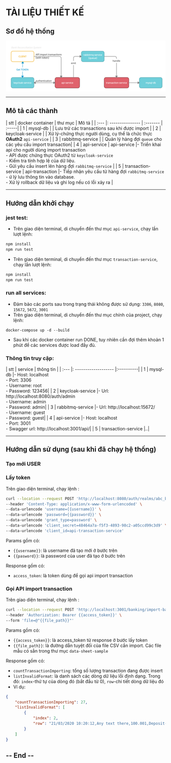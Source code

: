 # TÀI LIỆU THIẾT KẾ

## Sơ đồ hệ thống
![Sơ đồ hệ thống](./brs-flow.jpg)

---

## Mô tả các thành 

|  stt | docker container |  thư mục | Mô tả |
| :--- |: --------------- | :------- | :-----|
| 1  |  mysql-db  |  | Lưu trử các transactions sau khi được import  |
| 2  |  keycloak-service | |  Xử lý-chứng thực người dùng, cụ thể là chức thực **OAuth2**  `api-service` |
| 3  |  rabbitmq-service | | Quản lý hàng đợi `queue` cho các yêu cầu import transaction|
| 4  |  api-service | api-service |- Triển khai api cho người dùng import transaction <br/>- API được chứng thực OAuth2 từ `keycloak-service` <br/>- Kiểm tra tính hợp lệ của dữ liệu. <br/>- Gửi yêu cầu insert lên hàng đợi `rabbitmq-service` |
| 5  |  transaction-service | api-transaction |- Tiếp nhận yêu cầu từ hàng đợi `rabbitmq-service` <br/>- ử lý lưu thông tin vào database.<br/>- Xử lý rollback dữ liệu và ghi log nếu có lỗi xảy ra |

---

## Hướng dẫn khởi chạy

### jest test:
- Trên giao diện terminal, di chuyển đến thư mục `api-service`, chạy lần lượt lệnh:
```bash
npm install
npm run test
```

- Trên giao diện terminal, di chuyển đến thư mục `transaction-service`, chạy lần lượt lệnh:
```bash
npm install
npm run test
```

### run all services:

- Đảm bảo các ports sau trong trạng thái không được sử dụng: `3306`, `8080`, `15672`, `5672`, `3001`
- Trên giao diện terminal, di chuyển đến thư mục chính của project, chạy lệnh:
```docker
docker-compose up -d --build
```
- Sau khi các docker container run DONE, tuy nhiên cần đợi thêm khoản 1 phút để các services được load đầy đủ.

### Thông tin truy cập:
|  stt | service              | thông tin |
| :--- |: ------------------- |:----------|
| 1    |  mysql-db            |- Host: localhost <br/>- Port: 3306 <br/> - Username: root <br/>- Password: 123456|
| 2    |  keycloak-service    |- Url: http://localhost:8080/auth/admin <br/> - Username: admin <br/>- Password: admin|
| 3    |  rabbitmq-service    |- Url: http://localhost:15672/ <br/> - Username: guest <br/>- Password: guest|
| 4    |  api-service         |- Host: localhost <br/> - Port: 3001 <br/> - Swagger url: http://localhost:3001/api/|
| 5    |  transaction-service |_.._|

---


## Hướng dẫn sử dụng (sau khi đã chạy hệ thống)

### Tạo mới USER

### Lấy token
Trên giao diện terminal, chạy lệnh :
```bash
curl --location --request POST 'http://localhost:8080/auth/realms/abc_bank/protocol/openid-connect/token' \
--header 'Content-Type: application/x-www-form-urlencoded' \
--data-urlencode 'username={{username}}' \
--data-urlencode 'password={{password}}' \
--data-urlencode 'grant_type=password' \
--data-urlencode 'client_secret=48464a7a-f5f3-4893-98c2-a05ccd99c3d9' \
--data-urlencode 'client_id=api-transaction-service'
```
Params gồm có: <br/>
- `{{username}}`: là username đã tạo mới ở bước trên
- `{{pasword}}`: là password của user đã tạo ở bước trên

Response gồm có: 
- `access_token`: là token dùng để gọi api import transaction

### Gọi API import transaction 
Trên giao diện terminal, chạy lệnh :
```bash
curl --location --request POST 'http://localhost:3001/banking/import-bank-transaction' \
--header 'Authorization: Bearer {{access_token}}' \
--form 'file=@"{{file_path}}"'
```
Params gồm có: <br/>
- `{{access_token}}`: là access_token từ response ở bước lấy token
- `{{file_path}}`: là đường dẫn tuyệt đối của file CSV cần import. Các file mẫu có sẳn trong thư mục `data-sheet-sample`

Response gồm có: 
- `countTransactionImporting`: tổng số lượng transaction đang được insert
- `listInvalidFormat`: là danh sách các dòng dữ liệu lỗi định dạng. Trong đó: `index`-thứ tự của dòng đó (bắt đầu từ 0), `row`-chi tiết dòng dữ liệu đó
- Ví dụ:
```json
{
    "countTransactionImporting": 27,
    "listInvalidFormat": [
        {
            "index": 2,
            "row": "21/03/2020 10:20:12,Any text there,100.001,Deposit-wrong"
        }
    ]
}
```
## -- End --